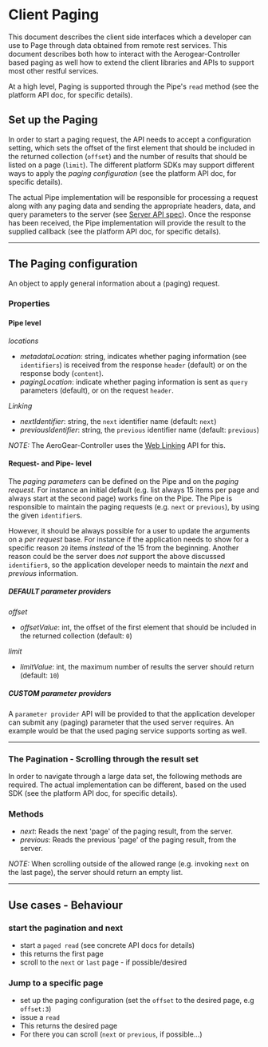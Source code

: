 # Client Paging

This document describes the client side interfaces which a developer can use to Page through data obtained from remote rest services.  This document describes both how to interact with the Aerogear-Controller based paging as well how to extend the client libraries and APIs to support most other restful services.

At a high level, Paging is supported through the Pipe's ```read``` method (see the platform API doc, for specific details).

## Set up the Paging

In order to start a paging request, the API needs to accept a configuration setting, which sets the offset of the first element that should be included in the returned collection (```offset```) and the number of results that should be listed on a page (```limit```). The different platform SDKs may support different ways to apply the _paging configuration_ (see the platform API doc, for specific details).

The actual Pipe implementation will be responsible for processing a request along with any paging data and sending the appropriate headers, data, and query parameters to the server (see [Server API spec](https://gist.github.com/4537431)).  Once the response has been received, the Pipe implementation will provide the result to the supplied callback (see the platform API doc, for specific details).


***

## The Paging configuration

An object to apply general information about a (paging) request.

### Properties

#### Pipe level

*locations*

- _metadataLocation_: string, indicates whether paging information (see ```identifiers```) is received from the response ```header``` (default) or on the response body (```content```).
- _pagingLocation_:  indicate whether paging information is sent as ```query``` parameters (default), or on the request ```header```.

*Linking*

- _nextIdentifier_: string, the ```next``` identifier name (default: ```next```) 
- _previousIdentifier_: string, the ```previous``` identifier name (default: ```previous```) 

_NOTE:_ The AeroGear-Controller uses the [Web Linking](http://tools.ietf.org/html/draft-nottingham-http-link-header-10) API for this.


#### Request- and Pipe- level

The _paging parameters_ can be defined on the Pipe and on the _paging request_. For instance an initial default (e.g. list always 15 items per page and always start at the second page) works fine on the Pipe. The Pipe is responsible to maintain the paging requests (e.g. ```next``` or ```previous```), by using the given ```identifier```s.

However, it should be always possible for a user to update the arguments on a _per request_ base. For instance if the application needs to show for a specific reason ```20``` items _instead_ of the 15 from the beginning. Another reason could be the server does _not_ support the above discussed ```identifier```s, so the application developer needs to maintain the _next_ and _previous_ information.

##### DEFAULT parameter providers

*offset*

- _offsetValue_: int, the offset of the first element that should be included in the returned collection (default: ```0```)

*limit* 

- _limitValue_: int, the maximum number of results the server should return (default: ```10```)

##### CUSTOM parameter providers

A ```parameter provider``` API will be provided to that the application developer can submit any (paging) parameter that the used server requires. An example would be that the used paging service supports sorting as well. 

***

### The Pagination - Scrolling through the result set

In order to navigate through a large data set, the following methods are required. The actual implementation can be different, based on the used SDK (see the platform API doc, for specific details).

### Methods
- _next_: Reads the next 'page' of the paging result, from the server.
- _previous_: Reads the previous 'page' of the paging result, from the server.

_NOTE:_ When scrolling outside of the allowed range (e.g. invoking ```next``` on the last page), the server should  return an empty list.

***

## Use cases - Behaviour 

### start the pagination and next

* start a ```paged read``` (see concrete API docs for details)
 * this returns the first page
 * scroll to the ```next``` or ```last``` page - if possible/desired 

### Jump to a specific page

* set up the paging configuration (set the ```offset``` to the desired page, e.g ```offset:3```)
* issue a ```read```
 * This returns the desired page
 * For there you can scroll (```next``` or ```previous```, if possible...)

